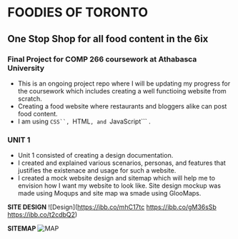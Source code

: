 # FOODIES OF TORONTO

## One Stop Shop for all food content in the 6ix

### Final Project for COMP 266 coursework at Athabasca University

* This is an ongoing project repo where I will be updating my progress for the coursework which includes creating a well functioing website from scratch. 
* Creating a food website where restaurants and bloggers alike can post food content. 
* I am using ```CSS``, ```HTML```, and ```JavaScript``` . 

### UNIT 1
* Unit 1 consisted of creating a design documentation. 
* I created and explained various scenarios, personas, and features that justifies the existenace and usage for such a website. 
* I created a mock website design and sitemap which will help me to envision how I want my website to look like. Site design mockup was made using Moqups and site map wa smade using GlooMaps. 

**SITE DESIGN**
![Design](https://ibb.co/mhC17tc
https://ibb.co/gM36sSb
https://ibb.co/t2cdbQ2)

 **SITEMAP**
![MAP](https://ibb.co/XDtTKT1)


